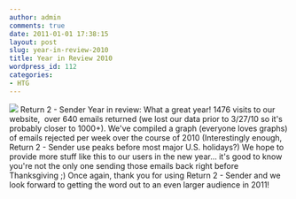```yaml
---
author: admin
comments: true
date: 2011-01-01 17:38:15
layout: post
slug: year-in-review-2010
title: Year in Review 2010
wordpress_id: 112
categories:
- HTG
---
```


![](/r2s_yir.jpg) Return 2 - Sender Year in review: What a great year! 1476 visits to our website,  over 640 emails returned (we lost our data prior to 3/27/10 so it's probably closer to 1000+). We've compiled a graph (everyone loves graphs) of emails rejected per week over the course of 2010 (Interestingly enough, Return 2 - Sender use peaks before most major U.S. holidays?) We hope to provide more stuff like this to our users in the new year... it's good to know you're not the only one sending those emails back right before Thanksgiving ;)  Once again, thank you for using Return 2 - Sender and we look forward to getting the word out to an even larger audience in 2011!
